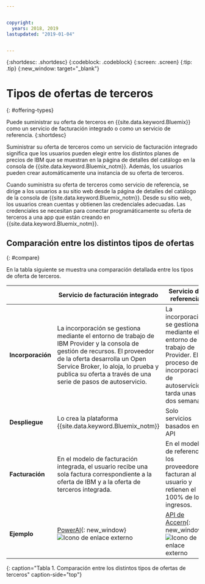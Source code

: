 ```yaml
---


copyright:
  years: 2018, 2019
lastupdated: "2019-01-04"


---
```


{:shortdesc: .shortdesc}
{:codeblock: .codeblock}
{:screen: .screen}
{:tip: .tip}
{:new_window: target="_blank"}

# Tipos de ofertas de terceros
{: #offering-types}

Puede suministrar su oferta de terceros en {{site.data.keyword.Bluemix}} como un servicio de facturación integrado o como un servicio de referencia.
{:shortdesc}

Suministrar su oferta de terceros como un servicio de facturación integrado significa que los usuarios pueden elegir entre los distintos planes de precios de IBM que se muestran en la página de detalles del catálogo en la consola de {{site.data.keyword.Bluemix_notm}}. Además, los usuarios pueden crear automáticamente una instancia de su oferta de terceros.

Cuando suministra su oferta de terceros como servicio de referencia, se dirige a los usuarios a su sitio web desde la página de detalles del catálogo de la consola de {{site.data.keyword.Bluemix_notm}}. Desde su sitio web, los usuarios crean cuentas y obtienen las credenciales adecuadas. Las credenciales se necesitan para conectar programáticamente su oferta de terceros a una app que están creando en {{site.data.keyword.Bluemix_notm}}.

## Comparación entre los distintos tipos de ofertas
{: #compare}

En la tabla siguiente se muestra una comparación detallada entre los tipos de oferta de terceros.

|  | Servicio de facturación integrado  | Servicio de referencia |
|---|---|---|
| **Incorporación** | La incorporación se gestiona mediante el entorno de trabajo de IBM Provider y la consola de gestión de recursos. El proveedor de la oferta desarrolla un Open Service Broker, lo aloja, lo prueba y publica su oferta a través de una serie de pasos de autoservicio. | La incorporación se gestiona mediante el entorno de trabajo de Provider. El proceso de incorporación de autoservicio tarda unas dos semanas. |
| **Despliegue** | Lo crea la plataforma {{site.data.keyword.Bluemix_notm}} | Solo servicios basados en API |
| **Facturación**  |  En el modelo de facturación integrada, el usuario recibe una sola factura correspondiente a la oferta de IBM y a la oferta de terceros integrada. | En el modelo de referencia, los proveedores facturan al usuario y retienen el 100% de los ingresos.  |
| **Ejemplo** | [PowerAI](https://{DomainName}/catalog/services/powerai){: new_window} ![Icono de enlace externo](../icons/launch-glyph.svg "Icono de enlace externo") | [API de Accern](https://{DomainName}/catalog/services/accern-api){: new_window} ![Icono de enlace externo](../icons/launch-glyph.svg "Icono de enlace externo") |
{: caption="Tabla 1. Comparación entre los distintos tipos de ofertas de terceros" caption-side="top"}

